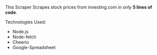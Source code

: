 This Scraper Scrapes stock prices from investing.com in only **5 lines of code**.

Technologies Used:
- Node.js
- Node-fetch
- Cheerio
- Google-Spreadsheet